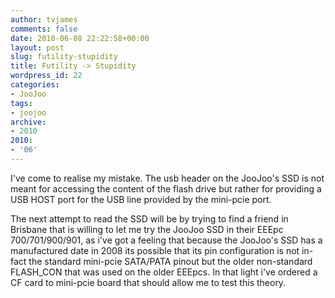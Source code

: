 ```yaml
---
author: tvjames
comments: false
date: 2010-06-08 22:22:58+00:00
layout: post
slug: futility-stupidity
title: Futility -> Stupidity
wordpress_id: 22
categories:
- JooJoo
tags:
- joojoo
archive: 
- 2010
2010:
- '06'
---
```


I've come to realise my mistake. The usb header on the JooJoo's SSD is not meant for accessing the content of the flash drive but rather for providing a USB HOST port for the USB line provided by the mini-pcie port.

The next attempt to read the SSD will be by trying to find a friend in Brisbane that is willing to let me try the JooJoo SSD in their EEEpc 700/701/900/901, as i've got a feeling that because the JooJoo's SSD has a manufactured date in 2008 its possible that its pin configuration is not in-fact the standard mini-pcie SATA/PATA pinout but the older non-standard FLASH_CON that was used on the older EEEpcs. In that light i've ordered a CF card to mini-pcie board that should allow me to test this theory.
